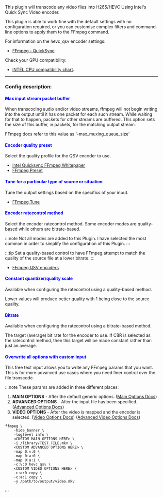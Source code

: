 
This plugin will transcode any video files into H265/HEVC Using Intel's Quick Sync Video encoder.

This plugin is able to work fine with the default settings with no configuration required, 
or you can customise complex filters and command-line options to apply them to the FFmpeg command.

For information on the hevc_qsv encoder settings:

- [FFmpeg - QuickSync](https://trac.ffmpeg.org/wiki/Hardware/QuickSync)

Check your GPU compatibility:

- [INTEL CPU compatibility chart](https://en.wikipedia.org/wiki/Intel_Quick_Sync_Video#Hardware_decoding_and_encoding).

---

### Config description:

#### <span style="color:blue">Max input stream packet buffer</span>
When transcoding audio and/or video streams, ffmpeg will not begin writing into the output until it has one packet for each such stream. 
While waiting for that to happen, packets for other streams are buffered. 
This option sets the size of this buffer, in packets, for the matching output stream.

FFmpeg docs refer to this value as '-max_muxing_queue_size'


#### <span style="color:blue">Encoder quality preset</span>
Select the quality profile for the QSV encoder to use.
- [Intel Quicksync FFmpeg Whitepaper](https://www.intel.com/content/dam/www/public/us/en/documents/white-papers/cloud-computing-quicksync-video-ffmpeg-white-paper.pdf)
- [FFmpeg Preset](https://trac.ffmpeg.org/wiki/Encode/H.264#Preset)


#### <span style="color:blue">Tune for a particular type of source or situation</span>
Tune the output settings based on the specifics of your input.
- [FFmpeg Tune](https://trac.ffmpeg.org/wiki/Encode/H.264#Tune)


#### <span style="color:blue">Encoder ratecontrol method</span>
Select the encoder ratecontrol method. Some encoder modes are quality-based while others are bitrate-based.


:::note
Not all modes are added to this Plugin.
I have selected the most common in order to simplify the configuration of this Plugin.
:::

:::tip
Set a quality-based control to have FFmpeg attempt to match the quality of the source file at a lower bitrate.
:::

- [FFmpeg QSV encoders](https://www.ffmpeg.org/ffmpeg-codecs.html#QSV-encoders)


#### <span style="color:blue">Constant quantizer/quality scale</span>
Available when configuring the ratecontrol using a quality-based method.

Lower values will produce better quality with 1 being close to the source quality.


#### <span style="color:blue">Bitrate</span>
Available when configuring the ratecontrol using a bitrate-based method.

The target (average) bit rate for the encoder to use. If CBR is selected as the ratecontrol method,
then this target will be made constant rather than just an average.


#### <span style="color:blue">Overwrite all options with custom input</span>
This free text input allows you to write any FFmpeg params that you want. 
This is for more advanced use cases where you need finer control over the file transcode.

:::note
These params are added in three different places:
1. **MAIN OPTIONS** - After the default generic options.
   ([Main Options Docs](https://ffmpeg.org/ffmpeg.html#Main-options))
1. **ADVANCED OPTIONS** - After the input file has been specified.
   ([Advanced Options Docs](https://ffmpeg.org/ffmpeg.html#Advanced-options))
1. **VIDEO OPTIONS** - After the video is mapped and the encoder is selected.
   ([Video Options Docs](https://ffmpeg.org/ffmpeg.html#Video-Options))
   ([Advanced Video Options Docs](https://ffmpeg.org/ffmpeg.html#Advanced-Video-options))

```
ffmpeg \
    -hide_banner \
    -loglevel info \
    <CUSTOM MAIN OPTIONS HERE> \
    -i /library/TEST_FILE.mkv \
    <CUSTOM ADVANCED OPTIONS HERE> \
    -map 0:v:0 \
    -map 0:a:0 \
    -map 0:a:1 \
    -c:v:0 hevc_qsv \
    <CUSTOM VIDEO OPTIONS HERE> \
    -c:a:0 copy \
    -c:a:1 copy \
    -y /path/to/output/video.mkv 
```
:::
